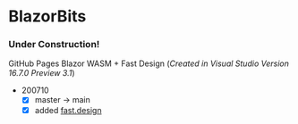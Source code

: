 # BlazorBits

### Under Construction!

GitHub Pages Blazor WASM + Fast Design
(_Created in Visual Studio Version 16.7.0 Preview 3.1_)

- 200710
    - [x] master -> main
    - [x] added [fast.design](https://fast.design)
